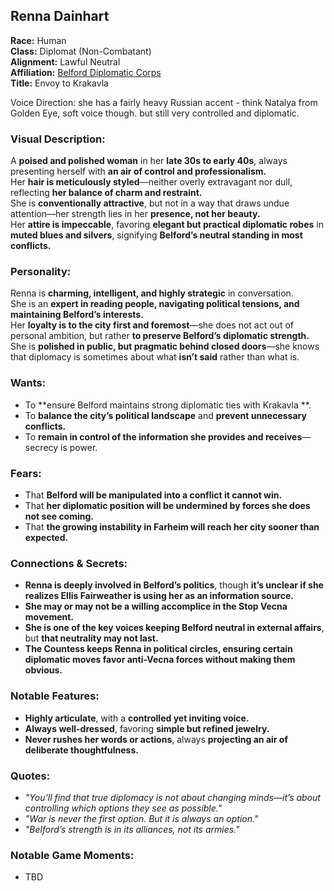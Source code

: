 ## Renna Dainhart  

**Race:** Human  
**Class:** Diplomat (Non-Combatant)  
**Alignment:** Lawful Neutral  
**Affiliation:** [Belford Diplomatic Corps](../factions/BelfordPolitics.md)  
**Title:** Envoy to Krakavla   

Voice Direction: she has a fairly heavy Russian accent - think Natalya from Golden Eye, soft voice though.  but still very controlled and diplomatic. 

### **Visual Description:**  
A **poised and polished woman** in her **late 30s to early 40s**, always presenting herself with **an air of control and professionalism.**  
Her **hair is meticulously styled**—neither overly extravagant nor dull, reflecting **her balance of charm and restraint.**  
She is **conventionally attractive**, but not in a way that draws undue attention—her strength lies in her **presence, not her beauty.**  
Her **attire is impeccable**, favoring **elegant but practical diplomatic robes** in **muted blues and silvers**, signifying **Belford’s neutral standing in most conflicts.**  

### **Personality:**  
Renna is **charming, intelligent, and highly strategic** in conversation.  
She is an **expert in reading people, navigating political tensions, and maintaining Belford’s interests.**  
Her **loyalty is to the city first and foremost**—she does not act out of personal ambition, but rather **to preserve Belford’s diplomatic strength.**  
She is **polished in public, but pragmatic behind closed doors**—she knows that diplomacy is sometimes about what **isn’t said** rather than what is.  

### **Wants:**  
- To **ensure Belford maintains strong diplomatic ties with Krakavla **.  
- To **balance the city’s political landscape** and **prevent unnecessary conflicts.**  
- To **remain in control of the information she provides and receives**—secrecy is power.  

### **Fears:**  
- That **Belford will be manipulated into a conflict it cannot win.**  
- That **her diplomatic position will be undermined by forces she does not see coming.**  
- That **the growing instability in Farheim will reach her city sooner than expected.**  

### **Connections & Secrets:**  
- **Renna is deeply involved in Belford’s politics**, though **it’s unclear if she realizes Ellis Fairweather is using her as an information source.**  
- **She may or may not be a willing accomplice in the Stop Vecna movement.**  
- **She is one of the key voices keeping Belford neutral in external affairs**, but **that neutrality may not last.**  
- **The Countess keeps Renna in political circles, ensuring certain diplomatic moves favor anti-Vecna forces without making them obvious.**  

### **Notable Features:**  
- **Highly articulate**, with a **controlled yet inviting voice.**  
- **Always well-dressed**, favoring **simple but refined jewelry.**  
- **Never rushes her words or actions**, always **projecting an air of deliberate thoughtfulness.**  

### **Quotes:**  
- *"You’ll find that true diplomacy is not about changing minds—it’s about controlling which options they see as possible."*  
- *"War is never the first option. But it is always an option."*  
- *"Belford’s strength is in its alliances, not its armies."*  

### **Notable Game Moments:**  
- TBD  

